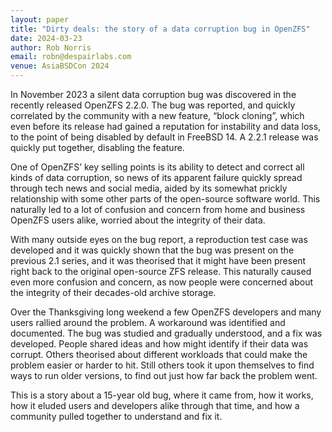 ```yaml
---
layout: paper
title: "Dirty deals: the story of a data corruption bug in OpenZFS"
date: 2024-03-23
author: Rob Norris
email: robn@despairlabs.com
venue: AsiaBSDCon 2024
---
```


In November 2023 a silent data corruption bug was discovered in the recently
released OpenZFS 2.2.0. The bug was reported, and quickly correlated by the
community with a new feature, “block cloning”, which even before its release
had gained a reputation for instability and data loss, to the point of being
disabled by default in FreeBSD 14. A 2.2.1 release was quickly put together,
disabling the feature.

One of OpenZFS’ key selling points is its ability to detect and correct all
kinds of data corruption, so news of its apparent failure quickly spread
through tech news and social media, aided by its somewhat prickly relationship
with some other parts of the open-source software world. This naturally led to
a lot of confusion and concern from home and business OpenZFS users alike,
worried about the integrity of their data.

With many outside eyes on the bug report, a reproduction test case was
developed and it was quickly shown that the bug was present on the previous 2.1
series, and it was theorised that it might have been present right back to the
original open-source ZFS release. This naturally caused even more confusion and
concern, as now people were concerned about the integrity of their decades-old
archive storage.

Over the Thanksgiving long weekend a few OpenZFS developers and many users
rallied around the problem. A workaround was identified and documented. The bug
was studied and gradually understood, and a fix was developed. People shared
ideas and how might identify if their data was corrupt. Others theorised about
different workloads that could make the problem easier or harder to hit. Still
others took it upon themselves to find ways to run older versions, to find out
just how far back the problem went.

This is a story about a 15-year old bug, where it came from, how it works, how
it eluded users and developers alike through that time, and how a community
pulled together to understand and fix it.
